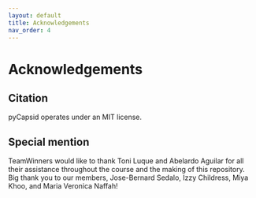 ```yaml
---
layout: default
title: Acknowledgements
nav_order: 4
---
```


# Acknowledgements

## Citation
pyCapsid operates under an MIT license.
  
## Special mention
TeamWinners would like to thank Toni Luque and Abelardo Aguilar for all their assistance throughout the course and the making of this repository. Big thank you to our members, Jose-Bernard Sedalo, Izzy Childress, Miya Khoo, and Maria Veronica Naffah!
